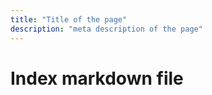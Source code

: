 ```yaml
---
title: "Title of the page"
description: "meta description of the page"
---
```


# Index markdown file

<!-- Content of the page -->
